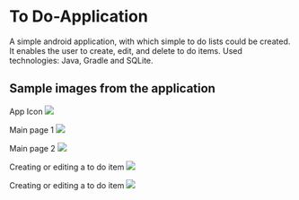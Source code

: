 # To Do-Application
A simple android application, with which simple to do lists could be created. It enables the user to create, edit, and delete to do items. Used technologies: Java, Gradle and SQLite.
## Sample images from the application
App Icon
![](img/app_outside.jpg)

Main page 1
![](img/main_image.jpeg)

Main page 2
![](img/main_page_2.jpeg)

Creating or editing a to do item
![](img/create_or_edit_1.jpg)

Creating or editing a to do item
![](img/create_or_edit_1.jpg)
